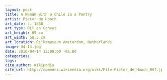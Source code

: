 ```yaml
---
layout: post
title: A Woman with a Child in a Pantry
artist: Pieter de Hooch
art_date: c. 1658
art_type: Oil on Canvas
art_height: 65 cm
art_width: 60.5 cm
art_location: Rijksmuseum Amsterdam, Netherlands
image: 04-14.jpg
date: 2016-04-14 12:00:00 -05:00
categories:
tags:
cite_author: Wikipedia
cite_url: http://commons.wikimedia.org/wiki/File:Pieter_de_Hooch_007.jpg
---
```

